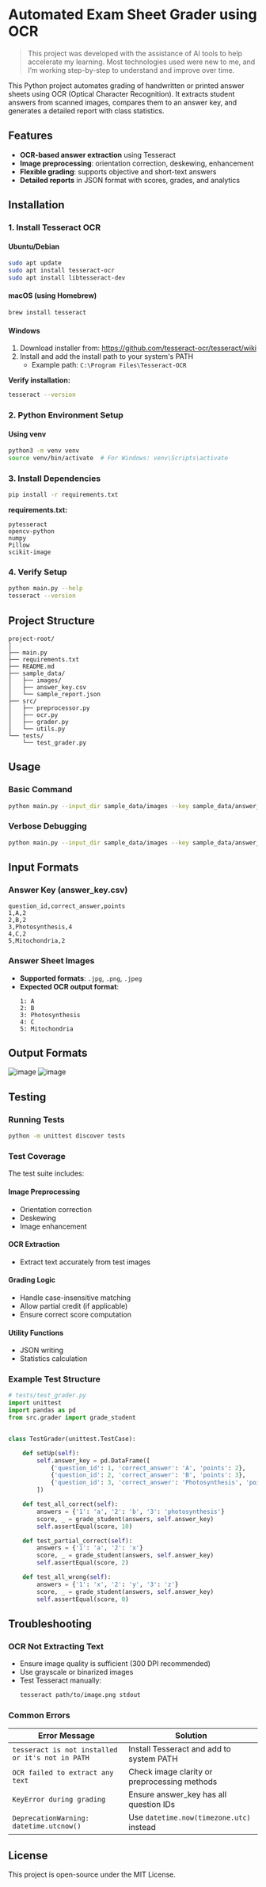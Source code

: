# Automated Exam Sheet Grader using OCR

> This project was developed with the assistance of AI tools to help accelerate my learning. Most technologies used were new to me, and I’m working step-by-step to understand and improve over time.

This Python project automates grading of handwritten or printed answer sheets using OCR (Optical Character Recognition). It extracts student answers from scanned images, compares them to an answer key, and generates a detailed report with class statistics.

## Features

- **OCR-based answer extraction** using Tesseract
- **Image preprocessing**: orientation correction, deskewing, enhancement
- **Flexible grading**: supports objective and short-text answers
- **Detailed reports** in JSON format with scores, grades, and analytics

## Installation

### 1. Install Tesseract OCR

#### Ubuntu/Debian
```bash
sudo apt update
sudo apt install tesseract-ocr
sudo apt install libtesseract-dev
```

#### macOS (using Homebrew)
```bash
brew install tesseract
```

#### Windows
1. Download installer from: https://github.com/tesseract-ocr/tesseract/wiki
2. Install and add the install path to your system's PATH
   - Example path: `C:\Program Files\Tesseract-OCR`

**Verify installation:**
```bash
tesseract --version
```

### 2. Python Environment Setup

#### Using venv
```bash
python3 -m venv venv
source venv/bin/activate  # For Windows: venv\Scripts\activate
```

### 3. Install Dependencies

```bash
pip install -r requirements.txt
```

**requirements.txt:**
```
pytesseract
opencv-python
numpy
Pillow
scikit-image
```

### 4. Verify Setup

```bash
python main.py --help
tesseract --version
```

## Project Structure

```
project-root/
│
├── main.py
├── requirements.txt
├── README.md
├── sample_data/
│   ├── images/
│   ├── answer_key.csv
│   └── sample_report.json
├── src/
│   ├── preprocessor.py
│   ├── ocr.py
│   ├── grader.py
│   └── utils.py
└── tests/
    └── test_grader.py
```

## Usage

### Basic Command
```bash
python main.py --input_dir sample_data/images --key sample_data/answer_key.csv --output sample_data/report.json
```

### Verbose Debugging
```bash
python main.py --input_dir sample_data/images --key sample_data/answer_key.csv --output sample_data/report.json --verbose
```

## Input Formats

### Answer Key (answer_key.csv)
```csv
question_id,correct_answer,points
1,A,2
2,B,2
3,Photosynthesis,4
4,C,2
5,Mitochondria,2
```

### Answer Sheet Images
- **Supported formats**: `.jpg`, `.png`, `.jpeg`
- **Expected OCR output format**:
  ```
  1: A  
  2: B  
  3: Photosynthesis  
  4: C  
  5: Mitochondria
  ```
## Output Formats

  ![image](https://github.com/user-attachments/assets/f2de450c-a7dd-4001-b295-b33a5a3145a9)
  ![image](https://github.com/user-attachments/assets/dcc7dcce-cb54-4b59-8171-3d427f68f04a)

## Testing

### Running Tests
```bash
python -m unittest discover tests
```

### Test Coverage

The test suite includes:

#### Image Preprocessing
- Orientation correction
- Deskewing
- Image enhancement

#### OCR Extraction
- Extract text accurately from test images

#### Grading Logic
- Handle case-insensitive matching
- Allow partial credit (if applicable)
- Ensure correct score computation

#### Utility Functions
- JSON writing
- Statistics calculation

### Example Test Structure

```python
# tests/test_grader.py
import unittest
import pandas as pd
from src.grader import grade_student


class TestGrader(unittest.TestCase):

    def setUp(self):
        self.answer_key = pd.DataFrame([
            {'question_id': 1, 'correct_answer': 'A', 'points': 2},
            {'question_id': 2, 'correct_answer': 'B', 'points': 3},
            {'question_id': 3, 'correct_answer': 'Photosynthesis', 'points': 5}
        ])

    def test_all_correct(self):
        answers = {'1': 'a', '2': 'b', '3': 'photosynthesis'}
        score, _ = grade_student(answers, self.answer_key)
        self.assertEqual(score, 10)

    def test_partial_correct(self):
        answers = {'1': 'a', '2': 'x'}
        score, _ = grade_student(answers, self.answer_key)
        self.assertEqual(score, 2)

    def test_all_wrong(self):
        answers = {'1': 'x', '2': 'y', '3': 'z'}
        score, _ = grade_student(answers, self.answer_key)
        self.assertEqual(score, 0)

```

## Troubleshooting

### OCR Not Extracting Text
- Ensure image quality is sufficient (300 DPI recommended)
- Use grayscale or binarized images
- Test Tesseract manually:
  ```bash
  tesseract path/to/image.png stdout
  ```

### Common Errors

| Error Message | Solution |
|---------------|----------|
| `tesseract is not installed or it's not in PATH` | Install Tesseract and add to system PATH |
| `OCR failed to extract any text` | Check image clarity or preprocessing methods |
| `KeyError during grading` | Ensure answer_key has all question IDs |
| `DeprecationWarning: datetime.utcnow()` | Use `datetime.now(timezone.utc)` instead |

## License

This project is open-source under the MIT License.
